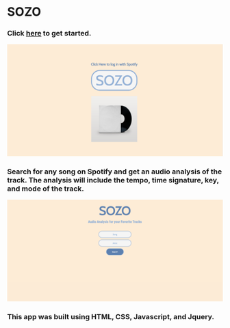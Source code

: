 # SOZO

### Click [here](https://ksdumont.github.io/SOZO/) to get started.

![Screenshot of SOZO](/images/home.png) 

### Search for any song on Spotify and get an audio analysis of the track. The analysis will include the tempo, time signature, key, and mode of the track.

![Screenshot of SOZO](/images/search.png) 

### This app was built using HTML, CSS, Javascript, and Jquery.
